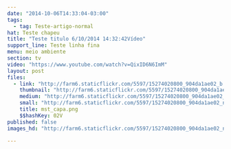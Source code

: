 ```yaml
---
date: "2014-10-06T14:33:04-03:00"
tags:
  - tag: Teste-artigo-normal
hat: Teste chapeu
title: "Teste titulo 6/10/2014 14:32:42Vídeo"
support_line: Teste linha fina
menu: meio ambiente
section: tv
video: "https://www.youtube.com/watch?v=QixID6N6ImM"
layout: post
files:
  - link: "http://farm6.staticflickr.com/5597/15274020800_904da1ae02_b.jpg"
    thumbnail: "http://farm6.staticflickr.com/5597/15274020800_904da1ae02_t.jpg"
    medium: "http://farm6.staticflickr.com/5597/15274020800_904da1ae02_z.jpg"
    small: "http://farm6.staticflickr.com/5597/15274020800_904da1ae02_n.jpg"
    title: mst_capa.png
    $$hashKey: 02V
published: false
images_hd: "http://farm6.staticflickr.com/5597/15274020800_904da1ae02_n.jpg"

---
```

